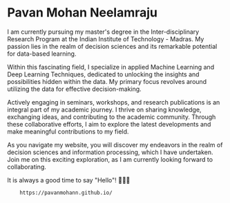 <!DOCTYPE html>

<body>
    <div class="container">
        <h1>Pavan Mohan Neelamraju</h1>
        <p>
            I am currently pursuing my master's degree in the Inter-disciplinary Research Program at the Indian Institute of Technology - Madras. My passion lies in the realm of decision sciences and its remarkable potential for data-based learning.
        </p>
        <p>
            Within this fascinating field, I specialize in applied Machine Learning and Deep Learning Techniques, dedicated to unlocking the insights and possibilities hidden within the data. My primary focus revolves around utilizing the data for effective decision-making.
        </p>
        <p>
            Actively engaging in seminars, workshops, and research publications is an integral part of my academic journey. I thrive on sharing knowledge, exchanging ideas, and contributing to the academic community. Through these collaborative efforts, I aim to explore the latest developments and make meaningful contributions to my field.
        </p>
        <p>
            As you navigate my website, you will discover my endeavors in the realm of decision sciences and information processing, which I have undertaken. Join me on this exciting exploration, as I am currently looking forward to collaborating.
        </p>
        <p>
            It is always a good time to say "Hello"! 👋🏽🙂        </p>
        

        https://pavanmohann.github.io/

</body>
</html>
